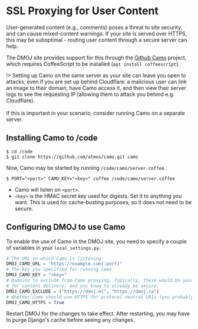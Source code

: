 # SSL Proxying for User Content

User-generated content (e.g., comments) poses a threat to site security, and can cause mixed-content warnings. If your site is served over HTTPS, this may be suboptimal - routing user content through a secure server can help.

The DMOJ site provides support for this through the [Github Camo](https://github.com/atmos/camo) project, which requires CoffeeScript to be installed (`apt install coffeescript`).

!>  Setting up Camo on the same server as your site can leave you open to attacks, even if you are set up behind Cloudflare: a
    malicious user can link an image to their domain, have Camo access it, and then view their server logs to see the requesting
    IP (allowing them to attack you behind e.g. Cloudflare). <br> <br>
    If this is important in your scenario, consider running Camo on a separate server.

## Installing Camo to /code

```shell-session
$ cd /code
$ git clone https://github.com/atmos/camo.git camo
```

Now, Camo may be started by running `/code/camo/server.coffee`.

```shell-session
$ PORT="<port>" CAMO_KEY="<key>" coffee /code/camo/server.coffee
```

- Camo will listen on `<port>`.
- `<key>` is the HMAC secret key used for digests. Set it to anything you want. This is used for cache-busting purposes, so it does not need to be secure.

## Configuring DMOJ to use Camo
To enable the use of Camo in the DMOJ site, you need to specify a couple of variables in your `local_settings.py`.

```python
# The URL on which Camo is listening
DMOJ_CAMO_URL = "https://example.com[:port]"
# The key you specified for running Camo
DMOJ_CAMO_KEY = "<key>"
# Domains to exclude from Camo proxying. Typically, these would be your own domains which you use
# for content delivery, and you know to already be secure.
DMOJ_CAMO_EXCLUDE = ("https://dmoj.ml", "https://dmoj.ca")
# Whether Camo should use HTTPS for protocol neutral URIs (you probably want this)
DMOJ_CAMO_HTTPS = True
```

Restart DMOJ for the changes to take effect. After restarting, you may have to purge Django's cache before seeing any changes.
